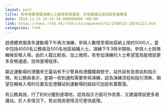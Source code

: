```yaml
---
layout: post
title: 有參與體育園演練人士冀增安檢通道　亦有建議沿途加設有蓋簷篷
date: 2024-11-23 16:42:34.000000000 +08:00
link: https://news.rthk.hk/rthk/ch/component/k2/1780533-20241123.htm
categories: rthk
---
```


啟德體育園青年運動場下午再次演練，參與人數增至場地容納上限的5000人，當中包括4500名公務員及500名地區組織人士。演練下午3時半開始，參與人士排隊輪候安檢入場，由於人龍比較長，加上微雨，有參加演練的人士希望當局能增設更多安檢通道，加快進場程序。

鄰近運動場的港鐵宋王臺站有不少警員和港鐵職員駐守，站外設有急救站和指示牌。有公務員表示，星期一收到通知需要參與演練，認為演練流程和指引清晰，期望在輪候入場的位置及從港鐵站到運動場的路段可加設有蓋簷篷。

有公務員說，行了約8分鐘到達場地，認為指示方面可作改善，又建議增設更多救護站，於人多情況下，若出現突發情況可更快處理。
